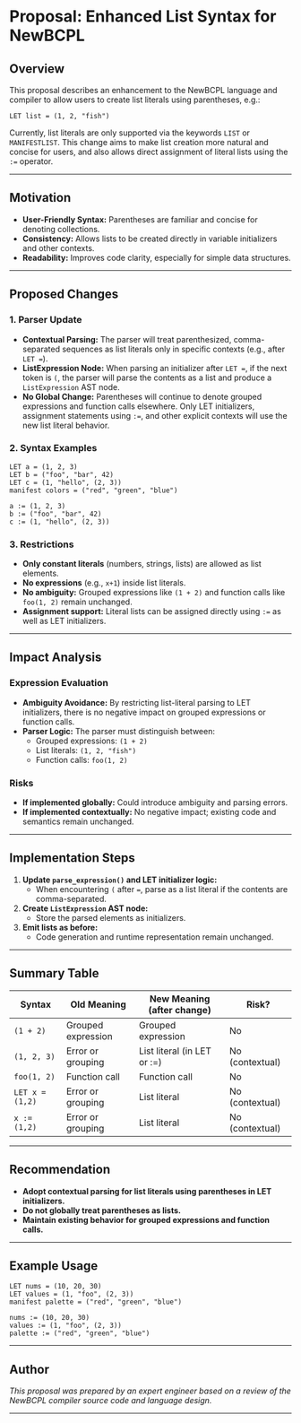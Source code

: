 
# Proposal: Enhanced List Syntax for NewBCPL

## Overview

This proposal describes an enhancement to the NewBCPL language and compiler to allow users to create list literals using parentheses, e.g.:

```bcpl
LET list = (1, 2, "fish")
```

Currently, list literals are only supported via the keywords `LIST` or `MANIFESTLIST`. This change aims to make list creation more natural and concise for users, and also allows direct assignment of literal lists using the `:=` operator.

---

## Motivation

- **User-Friendly Syntax:** Parentheses are familiar and concise for denoting collections.
- **Consistency:** Allows lists to be created directly in variable initializers and other contexts.
- **Readability:** Improves code clarity, especially for simple data structures.

---

## Proposed Changes

### 1. Parser Update

- **Contextual Parsing:**
  The parser will treat parenthesized, comma-separated sequences as list literals only in specific contexts (e.g., after `LET =`).
- **ListExpression Node:**
  When parsing an initializer after `LET =`, if the next token is `(`, the parser will parse the contents as a list and produce a `ListExpression` AST node.
- **No Global Change:**
  Parentheses will continue to denote grouped expressions and function calls elsewhere. Only LET initializers, assignment statements using `:=`, and other explicit contexts will use the new list literal behavior.

### 2. Syntax Examples

```bcpl
LET a = (1, 2, 3)
LET b = ("foo", "bar", 42)
LET c = (1, "hello", (2, 3))
manifest colors = ("red", "green", "blue")

a := (1, 2, 3)
b := ("foo", "bar", 42)
c := (1, "hello", (2, 3))
```

### 3. Restrictions

- **Only constant literals** (numbers, strings, lists) are allowed as list elements.
- **No expressions** (e.g., `x+1`) inside list literals.
- **No ambiguity:**
  Grouped expressions like `(1 + 2)` and function calls like `foo(1, 2)` remain unchanged.
- **Assignment support:**
  Literal lists can be assigned directly using `:=` as well as LET initializers.

---

## Impact Analysis

### Expression Evaluation

- **Ambiguity Avoidance:**
  By restricting list-literal parsing to LET initializers, there is no negative impact on grouped expressions or function calls.
- **Parser Logic:**
  The parser must distinguish between:
    - Grouped expressions: `(1 + 2)`
    - List literals: `(1, 2, "fish")`
    - Function calls: `foo(1, 2)`

### Risks

- **If implemented globally:**
  Could introduce ambiguity and parsing errors.
- **If implemented contextually:**
  No negative impact; existing code and semantics remain unchanged.

---

## Implementation Steps

1. **Update `parse_expression()` and LET initializer logic:**
   - When encountering `(` after `=`, parse as a list literal if the contents are comma-separated.
2. **Create `ListExpression` AST node:**
   - Store the parsed elements as initializers.
3. **Emit lists as before:**
   - Code generation and runtime representation remain unchanged.

---

## Summary Table

| Syntax           | Old Meaning         | New Meaning (after change) | Risk?         |
|------------------|--------------------|----------------------------|---------------|
| `(1 + 2)`        | Grouped expression | Grouped expression         | No            |
| `(1, 2, 3)`      | Error or grouping  | List literal (in LET or :=)| No (contextual)|
| `foo(1, 2)`      | Function call      | Function call              | No            |
| `LET x = (1,2)`  | Error or grouping  | List literal               | No (contextual)|
| `x := (1,2)`     | Error or grouping  | List literal               | No (contextual)|

---

## Recommendation

- **Adopt contextual parsing for list literals using parentheses in LET initializers.**
- **Do not globally treat parentheses as lists.**
- **Maintain existing behavior for grouped expressions and function calls.**

---

## Example Usage

```bcpl
LET nums = (10, 20, 30)
LET values = (1, "foo", (2, 3))
manifest palette = ("red", "green", "blue")

nums := (10, 20, 30)
values := (1, "foo", (2, 3))
palette := ("red", "green", "blue")
```

---

## Author

*This proposal was prepared by an expert engineer based on a review of the NewBCPL compiler source code and language design.*

---
